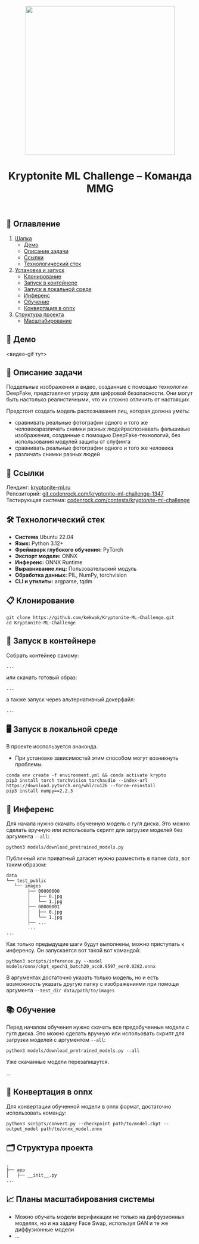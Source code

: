 <p align="center">
    <img src="https://github.com/user-attachments/assets/0ede8943-9d0c-4973-a828-91885a503f55" width="400">
</p>

<h1 align="center">Kryptonite ML Challenge – Команда MMG</h1>
<br>

## 📝 Оглавление

1. [Шапка](#🎥-демо)
    - [Демо](#демо)
    - [Описание задачи](#описание-задачи)
    - [Ссылки](#ссылки)
    - [Технологический стек](#технологический-стек)
    <!-- - [Состав команды]() -->
2. [Установка и запуск](#клонирование)
    - [Клонирование](#клонирование)
    - [Запуск в контейнере](#запуск-в-контейнере)
    - [Запуск в локальной среде](запуск-в-локальной-среде)
    - [Инференс](#инференс)
    - [Обучение](#обучение)
    - [Конвертация в onnx](#конвертация-в-onnx)
3. [Структура проекта](#структура-проекта)
    - [Масштабирование](#планы-масштабирования-системы)

## 🎥 Демо
<видео-gif тут>

## 🧐 Описание задачи
Поддельные изображения и видео, созданные с помощью технологии DeepFake, представляют угрозу для цифровой безопасности. Они могут быть настолько реалистичными, что их сложно отличить от настоящих.

Предстоит создать модель распознавания лиц, которая должна уметь:

* сравнивать реальные фотографии одного и того же человекаразличать снимки разных людейраспознавать фальшивые изображения, созданные с помощью DeepFake-технологий, без использования модулей защиты от спуфинга
* сравнивать реальные фотографии одного и того же человека
* различать снимки разных людей

## 🔗 Ссылки
Лендинг: [kryptonite-ml.ru](https://kryptonite-ml.ru) \
Репозиторий: [git.codenrock.com/kryptonite-ml-challenge-1347](https://git.codenrock.com/kryptonite-ml-challenge-1347) \
Тестирующая система: [codenrock.com/contests/kryptonite-ml-challenge](https://codenrock.com/contests/kryptonite-ml-challenge/)

<!-- ## Состав команды
* **Денис Маликов** – DA
* **Артём Таратин** – Капитан, DS
* **Даниил Аль-Натор** – DS
* **Илья Обухов** – DE -->

## 🛠 Технологический стек
- **Система** Ubuntu 22.04
- **Язык:** Python 3.12+
- **Фреймворк глубокого обучения:** PyTorch
- **Экспорт модели:** ONNX
- **Инференс:** ONNX Runtime
- **Выравнивание лиц:** Пользовательский модуль
- **Обработка данных:** PIL, NumPy, torchvision
- **CLI и утилиты:** argparse, tqdm

## 📋 Клонирование
```nushell
git clone https://github.com/kekwak/Kryptonite-ML-Challenge.git
cd Kryptonite-ML-Challenge
```

## 🐳 Запуск в контейнере
Собрать контейнер самому:
```nushell
...
```
или скачать готовый образ:
```nushell
...
```
а также запуск через альтернативный докерфайл:
```nushell
...
```

## 🖥 Запуск в локальной среде
В проекте исспользуется анаконда.
* При установке зависимостей этим способом могут возникнуть проблемы.

```nushell
conda env create -f environment.yml && conda activate krypto
pip3 install torch torchvision torchaudio --index-url https://download.pytorch.org/whl/cu126 --force-reinstall
pip3 install numpy==2.2.3
```

## 🤖 Инференс

Для начала нужно скачать обученную модель с гугл диска. Это можно сделать вручную или испольовать скрипт для загрузки моделей без аргумента `--all`:
```nushell
python3 models/download_pretrained_models.py
```

Публичный или приватный датасет нужно разместить в папке data, вот таким образом:
```nushell
data
└── test_public
   └── images
        ├── 00000000
        │   ├── 0.jpg
        │   └── 1.jpg
        ├── 00000001
        │   ├── 0.jpg
        │   └── 1.jpg
        ├── ...
        ...
...
```

Как только предыдущие шаги будут выполнены, можно приступать к инференсу. Он запускается вот такой вот командой:
```nushell
python3 scripts/inference.py --model models/onnx/ckpt_epoch1_batch20_acc0.9597_eer0.0282.onnx
```
В аргументах достаточно указать только модель, но и есть возможность указать другую папку с изображениями при помощи аргумента `--test_dir data/path/to/images`

## 📚 Обучение

Перед началом обучения нужно скачать все предобученные модели с гугл диска. Это можно сделать вручную или испольовать скрипт для загрузки моделей с аргументом `--all`:
```nushell
python3 models/download_pretrained_models.py --all
```
Уже скачанные модели перезапишутся.

...

## 🔄 Конвертация в onnx

Для конвертации обученной модели в onnx формат, достаточно использовать команду:
```nushell
python3 scripts/convert.py --checkpoint path/to/model.ckpt --output_model path/to/onnx_model.onnx
```

## 🗂 Структура проекта
```nushell
.
├── app
│   ├── __init__.py
...
```

## 📈 Планы масштабирования системы
- Можно обучать модели верификации не только на диффузионных моделях, но и на задачу Face Swap, используя GAN и те же диффузионные модели
- ...
